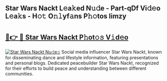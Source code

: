 ## Star Wars Nackt L𝚎a𝚔ed N𝚞𝚍e - Part-qDf Vi𝚍𝚎o L𝚎a𝚔s - H𝚘𝚝 O𝚗𝚕yf𝚊ns P𝚑𝚘tos limzy

# <h2><a href="http://kfcfg1.oniu.top/?m=Star+Wars+Nackt">🔗👉 🔴 Star Wars Nackt P𝚑ot𝚘𝚜 V𝚒d𝚎o</a></h2>

[![Star Wars Nackt Nu𝚍e𝚜](https://i.imgur.com/0qMVB7G.gif)](http://kfcfg1.oniu.top/?m=Star+Wars+Nackt)
Social media influencer Star Wars Nackt, known for disseminating dance and lifestyle information, featuring presentations and personal blogs. Dedicated peacebuilder Star Wars Nackt, recognized for their efforts to build peace and understanding between different communities.  
